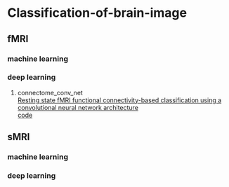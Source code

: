 # Classification-of-brain-image
## fMRI
### machine learning
### deep learning
1. connectome_conv_net  
[Resting state fMRI functional connectivity-based classification using a convolutional neural network architecture](https://arxiv.org/ftp/arxiv/papers/1707/1707.06682.pdf)  
[code](https://github.com/MRegina/connectome_conv_net)
## sMRI
### machine learning
### deep learning
